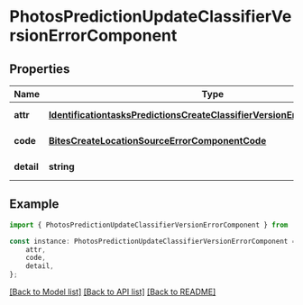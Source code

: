 # PhotosPredictionUpdateClassifierVersionErrorComponent


## Properties

Name | Type | Description | Notes
------------ | ------------- | ------------- | -------------
**attr** | [**IdentificationtasksPredictionsCreateClassifierVersionErrorComponentAttr**](IdentificationtasksPredictionsCreateClassifierVersionErrorComponentAttr.md) |  | [default to undefined]
**code** | [**BitesCreateLocationSourceErrorComponentCode**](BitesCreateLocationSourceErrorComponentCode.md) |  | [default to undefined]
**detail** | **string** |  | [default to undefined]

## Example

```typescript
import { PhotosPredictionUpdateClassifierVersionErrorComponent } from 'mosquito-alert';

const instance: PhotosPredictionUpdateClassifierVersionErrorComponent = {
    attr,
    code,
    detail,
};
```

[[Back to Model list]](../README.md#documentation-for-models) [[Back to API list]](../README.md#documentation-for-api-endpoints) [[Back to README]](../README.md)
